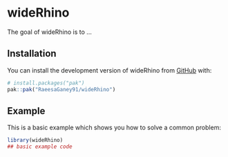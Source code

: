 
<!-- README.md is generated from README.Rmd. Please edit that file -->

# wideRhino

<!-- badges: start -->

<!-- badges: end -->

The goal of wideRhino is to …

## Installation

You can install the development version of wideRhino from
[GitHub](https://github.com/) with:

``` r
# install.packages("pak")
pak::pak("RaeesaGaney91/wideRhino")
```

## Example

This is a basic example which shows you how to solve a common problem:

``` r
library(wideRhino)
## basic example code
```

